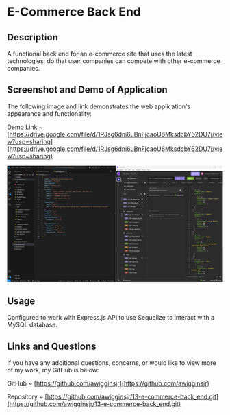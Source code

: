 # E-Commerce Back End

## Description

A functional back end for an e-commerce site that uses the latest technologies, do that user companies can compete with other e-commerce companies.

## Screenshot and Demo of Application

The following image and link demonstrates the web application's appearance and functionality:

Demo Link ~ [https://drive.google.com/file/d/1RJsg6dni6uBnFjcaoU6MksdcbY62DU7j/view?usp=sharing](https://drive.google.com/file/d/1RJsg6dni6uBnFjcaoU6MksdcbY62DU7j/view?usp=sharing)

![screenshot](/assets/images/ecommercescreenshot.png)

## Usage

Configured to work with Express.js API to use Sequelize to interact with a MySQL database.

## Links and Questions

If you have any additional questions, concerns, or would like to view more of my work, my GitHub is below:

GitHub ~ [https://github.com/awigginsjr](https://github.com/awigginsjr)

Repository ~ [https://github.com/awigginsjr/13-e-commerce-back_end.git](https://github.com/awigginsjr/13-e-commerce-back_end.git)
